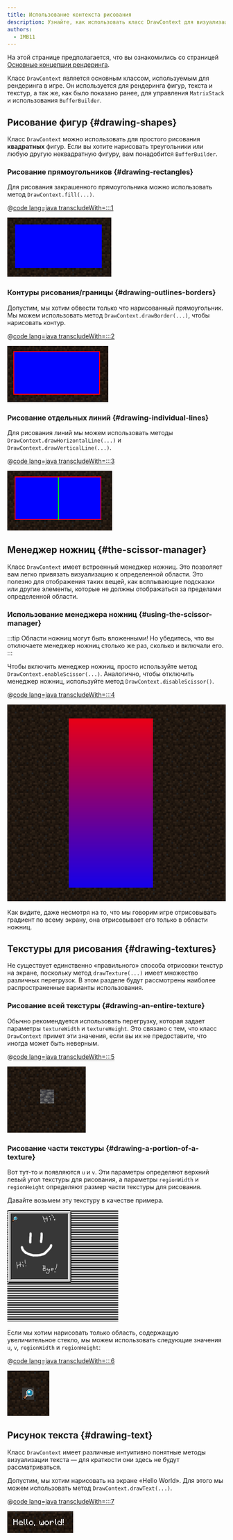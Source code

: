 ```yaml
---
title: Использование контекста рисования
description: Узнайте, как использовать класс DrawContext для визуализации различных фигур, текста и текстур.
authors:
  - IMB11
---
```


На этой странице предполагается, что вы ознакомились со страницей [Основные концепции рендеринга](./basic-concepts).

Класс `DrawContext` является основным классом, используемым для рендеринга в игре. Он используется для рендеринга фигур, текста и текстур, а так же, как было показано ранее, для управления `MatrixStack` и использования `BufferBuilder`.

## Рисование фигур {#drawing-shapes}

Класс `DrawContext` можно использовать для простого рисования **квадратных** фигур. Если вы хотите нарисовать треугольники или любую другую неквадратную фигуру, вам понадобится `BufferBuilder`.

### Рисование прямоугольников {#drawing-rectangles}

Для рисования закрашенного прямоугольника можно использовать метод `DrawContext.fill(...)`.

@[code lang=java transcludeWith=:::1](@/reference/1.21.1/src/client/java/com/example/docs/rendering/DrawContextExampleScreen.java)

![Прямоугольник](/assets/develop/rendering/draw-context-rectangle.png)

### Контуры рисования/границы {#drawing-outlines-borders}

Допустим, мы хотим обвести только что нарисованный прямоугольник. Мы можем использовать метод `DrawContext.drawBorder(...)`, чтобы нарисовать контур.

@[code lang=java transcludeWith=:::2](@/reference/1.21.1/src/client/java/com/example/docs/rendering/DrawContextExampleScreen.java)

![Прямоугольник с рамкой](/assets/develop/rendering/draw-context-rectangle-border.png)

### Рисование отдельных линий {#drawing-individual-lines}

Для рисования линий мы можем использовать методы `DrawContext.drawHorizontalLine(...)` и `DrawContext.drawVerticalLine(...)`.

@[code lang=java transcludeWith=:::3](@/reference/1.21.1/src/client/java/com/example/docs/rendering/DrawContextExampleScreen.java)

![Линии](/assets/develop/rendering/draw-context-lines.png)

## Менеджер ножниц {#the-scissor-manager}

Класс `DrawContext` имеет встроенный менеджер ножниц. Это позволяет вам легко привязать визуализацию к определенной области. Это полезно для отображения таких вещей, как всплывающие подсказки или другие элементы, которые не должны отображаться за пределами определенной области.

### Использование менеджера ножниц {#using-the-scissor-manager}

:::tip
Области ножниц могут быть вложенными! Но убедитесь, что вы отключаете менеджер ножниц столько же раз, сколько и включали его.
:::

Чтобы включить менеджер ножниц, просто используйте метод `DrawContext.enableScissor(...)`. Аналогично, чтобы отключить менеджер ножниц, используйте метод `DrawContext.disableScissor()`.

@[code lang=java transcludeWith=:::4](@/reference/1.21.1/src/client/java/com/example/docs/rendering/DrawContextExampleScreen.java)

![Регион ножниц в действии](/assets/develop/rendering/draw-context-scissor.png)

Как видите, даже несмотря на то, что мы говорим игре отрисовывать градиент по всему экрану, она отрисовывает его только в области ножниц.

## Текстуры для рисования {#drawing-textures}

Не существует единственно «правильного» способа отрисовки текстур на экране, поскольку метод `drawTexture(...)` имеет множество различных перегрузок. В этом разделе будут рассмотрены наиболее распространенные варианты использования.

### Рисование всей текстуры {#drawing-an-entire-texture}

Обычно рекомендуется использовать перегрузку, которая задает параметры `textureWidth` и `textureHeight`. Это связано с тем, что класс `DrawContext` примет эти значения, если вы их не предоставите, что иногда может быть неверным.

@[code lang=java transcludeWith=:::5](@/reference/1.21.1/src/client/java/com/example/docs/rendering/DrawContextExampleScreen.java)

![Пример рисования всей текстуры](/assets/develop/rendering/draw-context-whole-texture.png)

### Рисование части текстуры {#drawing-a-portion-of-a-texture}

Вот тут-то и появляются `u` и `v`. Эти параметры определяют верхний левый угол текстуры для рисования, а параметры `regionWidth` и `regionHeight` определяют размер части текстуры для рисования.

Давайте возьмем эту текстуру в качестве примера.

![Текстура книги рецептов](/assets/develop/rendering/draw-context-recipe-book-background.png)

Если мы хотим нарисовать только область, содержащую увеличительное стекло, мы можем использовать следующие значения `u`, `v`, `regionWidth` и `regionHeight`:

@[code lang=java transcludeWith=:::6](@/reference/1.21.1/src/client/java/com/example/docs/rendering/DrawContextExampleScreen.java)

![Текстура области](/assets/develop/rendering/draw-context-region-texture.png)

## Рисунок текста {#drawing-text}

Класс `DrawContext` имеет различные интуитивно понятные методы визуализации текста — для краткости они здесь не будут рассматриваться.

Допустим, мы хотим нарисовать на экране «Hello World». Для этого мы можем использовать метод `DrawContext.drawText(...)`.

@[code lang=java transcludeWith=:::7](@/reference/1.21.1/src/client/java/com/example/docs/rendering/DrawContextExampleScreen.java)

![Рисование текста](/assets/develop/rendering/draw-context-text.png)
